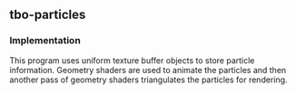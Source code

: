 ## tbo-particles
### Implementation
This program uses uniform texture buffer objects to store particle information.
Geometry shaders are used to animate the particles and then another pass of geometry shaders triangulates the particles for rendering.

